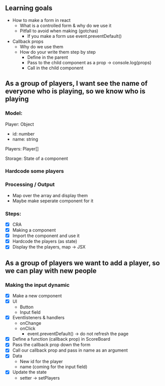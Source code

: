 ## Learning goals

- How to make a form in react
  - What is a controlled form & why do we use it
  - Pitfall to avoid when making (gotchas)
    - If you make a form use event.preventDefault()
- Callback props
  - Why do we use them
  - How do your write them step by step
    - Define in the parent
    - Pass to the child component as a prop -> console.log(props)
    - Call in the child component

## As a group of players, I want see the name of everyone who is playing, so we know who is playing

### Model:

Player: Object

- id: number
- name: string

Players: Player[]

Storage: State of a component

### Hardcode some players

### Processing / Output

- Map over the array and display them
- Maybe make seperate component for it

### Steps:

- [x] CRA
- [x] Making a component
- [x] Import the component and use it
- [x] Hardcode the players (as state)
- [x] Display the the players, map -> JSX

## As a group of players we want to add a player, so we can play with new people

### Making the input dynamic

- [x] Make a new component
- [x] UI
  - Button
  - Input field
- [x] Eventlisteners & handlers
  - onChange
  - onClick
    - event.preventDefault() -> do not refresh the page
- [x] Define a function (callback prop) in ScoreBoard
- [x] Pass the callback prop down the form
- [x] Call our callback prop and pass in name as an argument
- [x] Data
  - New id for the player
  - name (coming for the input field)
- [x] Update the state
  - setter -> setPlayers
